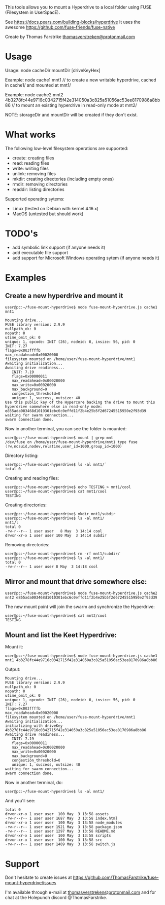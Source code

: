This tools allows you to mount a Hyperdrive to a local folder using FUSE (Filesystem in UserSpacE).

See https://docs.pears.com/building-blocks/hyperdrive
It uses the awesome https://github.com/fuse-friends/fuse-native

Create by Thomas Farstrike <thomasverstreken@protonmail.com>

# Usage

Usage: node cacheDir mountDir [driveKeyHex]

Example: node cache1 mnt1 // to create a new writable hyperdrive, cached in cache1/ and mounted at mnt1/

Example: node cache2 mnt2 4b3278fc44e9716c0342715f42e314050a3c825a51056ac53ee8170986a8bb86 // to mount an existing hyperdrive in read-only mode at mnt2/

NOTE: storageDir and mountDir will be created if they don't exist.

# What works

The following low-level filesystem operations are supported:
- create: creating files
- read: reading files
- write: writing files
- unlink: removing files
- mkdir: creating directories (including empty ones)
- rmdir: removing directories
- readdir: listing directories

Supported operating sytems:
- Linux (tested on Debian with kernel 4.19.x)
- MacOS (untested but should work)

# TODO's

- add symbolic link support (if anyone needs it)
- add executable file support
- add support for Microsoft Windows operating sytem (if anyone needs it)



# Examples

## Create a new hyperdrive and mount it

`user@pc:~/fuse-mount-hyperdrive$ node fuse-mount-hyperdrive.js cache1 mnt1`

```
Mounting drive...
FUSE library version: 2.9.9
nullpath_ok: 0
nopath: 0
utime_omit_ok: 0
unique: 1, opcode: INIT (26), nodeid: 0, insize: 56, pid: 0
INIT: 7.27
flags=0x003ffffb
max_readahead=0x00020000
filesystem mounted on /home/user/fuse-mount-hyperdrive/mnt1
Awaiting initialization...
Awaiting drive readiness...
   INIT: 7.19
   flags=0x00000011
   max_readahead=0x00020000
   max_write=0x00020000
   max_background=0
   congestion_threshold=0
   unique: 1, success, outsize: 40
Use this public key of the Hypercore backing the drive to mount this hyperdrive somewhere else in read-only mode: e855ada003468d1010301ebc6c0effd11f2b4e25b5f2d67245515950e2f93d39
waiting for swarm connection...
swarm connection done.
```

Now in another terminal, you can see the folder is mounted:

```
user@pc:~/fuse-mount-hyperdrive$ mount | grep mnt
/dev/fuse on /home/user/fuse-mount-hyperdrive/mnt1 type fuse (rw,nosuid,nodev,relatime,user_id=1000,group_id=1000)
```

Directory listing:

```
user@pc:~/fuse-mount-hyperdrive$ ls -al mnt1/`
total 0
```

Creating and reading files:

```
user@pc:~/fuse-mount-hyperdrive$ echo TESTING > mnt1/cool
user@pc:~/fuse-mount-hyperdrive$ cat mnt1/cool
TESTING
```

Creating directories:
```
user@pc:~/fuse-mount-hyperdrive$ mkdir mnt1/subdir
user@pc:~/fuse-mount-hyperdrive$ ls -al mnt1/
mnt1/:
total 0
-rw-r--r-- 1 user user   8 May  3 14:14 cool
drwxr-xr-x 1 user user 100 May  3 14:14 subdir
```

Removing directories:
```
user@pc:~/fuse-mount-hyperdrive$ rm -rf mnt1/subdir/
user@pc:~/fuse-mount-hyperdrive$ ls -al mnt1/
total 0
-rw-r--r-- 1 user user 8 May  3 14:18 cool
```

## Mirror and mount that drive somewhere else:

```
user@pc:~/fuse-mount-hyperdrive$ node fuse-mount-hyperdrive.js cache2 mnt2 e855ada003468d1010301ebc6c0effd11f2b4e25b5f2d67245515950e2f93d39
```

The new mount point will join the swarm and synchronize the Hyperdrive:

```
user@pc:~/fuse-mount-hyperdrive$ cat mnt2/cool
TESTING
```

## Mount and list the Keet Hyperdrive:

Mount it:

`user@pc:~/fuse-mount-hyperdrive$ node fuse-mount-hyperdrive.js cache1 mnt1 4b3278fc44e9716c0342715f42e314050a3c825a51056ac53ee8170986a8bb86`

Output:

```
Mounting drive...
FUSE library version: 2.9.9
nullpath_ok: 0
nopath: 0
utime_omit_ok: 0
unique: 1, opcode: INIT (26), nodeid: 0, insize: 56, pid: 0
INIT: 7.27
flags=0x003ffffb
max_readahead=0x00020000
filesystem mounted on /home/user/fuse-mount-hyperdrive/mnt1
Awaiting initialization...
initializing with driveKey 4b3278fc44e9716c0342715f42e314050a3c825a51056ac53ee8170986a8bb86
Awaiting drive readiness...
   INIT: 7.19
   flags=0x00000011
   max_readahead=0x00020000
   max_write=0x00020000
   max_background=0
   congestion_threshold=0
   unique: 1, success, outsize: 40
waiting for swarm connection...
swarm connection done.
```

Now in another terminal, do:

`user@pc:~/fuse-mount-hyperdrive$ ls -al mnt1/`

And you'll see:

```
total 0
drwxr-xr-x 1 user user  100 May  3 13:58 assets
-rw-r--r-- 1 user user 1687 May  3 13:58 index.html
drwxr-xr-x 1 user user  100 May  3 13:58 node_modules
-rw-r--r-- 1 user user 1921 May  3 13:58 package.json
-rw-r--r-- 1 user user 1297 May  3 13:58 README.md
drwxr-xr-x 1 user user  100 May  3 13:58 scripts
drwxr-xr-x 1 user user  100 May  3 13:58 src
-rw-r--r-- 1 user user 1409 May  3 13:58 switch.js
```

# Support

Don't hesitate to create issues at https://github.com/ThomasFarstrike/fuse-mount-hyperdrive/issues

I'm available through e-mail at thomasverstreken@protonmail.com and for chat at the Holepunch discord @ThomasFarstrike.
